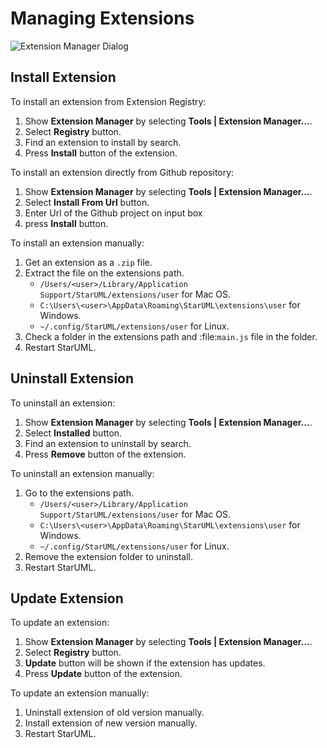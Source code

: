 Managing Extensions
===================

<!-- toc -->

![Extension Manager Dialog](/assets/extension-manager-dialog.png)

## Install Extension

To install an extension from Extension Registry:

1. Show **Extension Manager** by selecting **Tools | Extension Manager...**.
2. Select **Registry** button.
3. Find an extension to install by search.
4. Press **Install** button of the extension.

To install an extension directly from Github repository:

1. Show **Extension Manager** by selecting **Tools | Extension Manager...**.
2. Select **Install From Url** button.
3. Enter Url of the Github project on input box
4. press **Install** button.

To install an extension manually:

1. Get an extension as a `.zip` file.
2. Extract the file on the extensions path.
    * `/Users/<user>/Library/Application Support/StarUML/extensions/user` for Mac OS.
    * `C:\Users\<user>\AppData\Roaming\StarUML\extensions\user` for Windows.
    * `~/.config/StarUML/extensions/user` for Linux.
3. Check a folder in the extensions path and :file:`main.js` file in the folder.
4. Restart StarUML.


## Uninstall Extension

To uninstall an extension:

1. Show **Extension Manager** by selecting **Tools | Extension Manager...**.
2. Select **Installed** button.
3. Find an extension to uninstall by search.
4. Press **Remove** button of the extension.

To uninstall an extension manually:

1. Go to the extensions path.
    * `/Users/<user>/Library/Application Support/StarUML/extensions/user` for Mac OS.
    * `C:\Users\<user>\AppData\Roaming\StarUML\extensions\user` for Windows.
    * `~/.config/StarUML/extensions/user` for Linux.
2. Remove the extension folder to uninstall.
3. Restart StarUML.


## Update Extension

To update an extension:

1. Show **Extension Manager** by selecting **Tools | Extension Manager...**.
2. Select **Registry** button.
3. **Update** button will be shown if the extension has updates.
4. Press **Update** button of the extension.

To update an extension manually:

1. Uninstall extension of old version manually.
2. Install extension of new version manually.
3. Restart StarUML.
